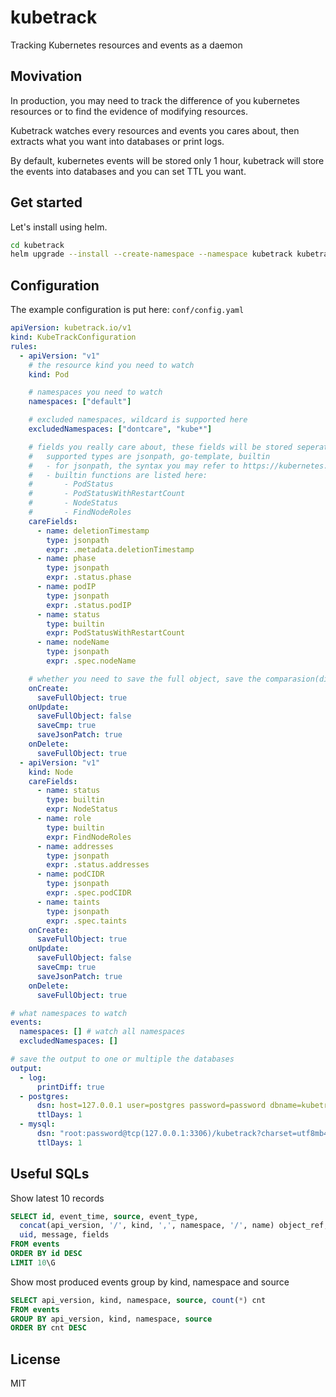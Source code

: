 # kubetrack

Tracking Kubernetes resources and events as a daemon

## Movivation

In production, you may need to track the difference of you kubernetes resources or to find the evidence of modifying resources.

Kubetrack watches every resources and events you cares about, then extracts what you want into databases or print logs.

By default, kubernetes events will be stored only 1 hour, kubetrack will store the events into databases and you can set TTL you want.

## Get started

Let's install using helm.

```bash
cd kubetrack
helm upgrade --install --create-namespace --namespace kubetrack kubetrack deploy/chart/kubetrack
```

## Configuration

The example configuration is put here: `conf/config.yaml`

```yaml
apiVersion: kubetrack.io/v1
kind: KubeTrackConfiguration
rules:
  - apiVersion: "v1"
    # the resource kind you need to watch
    kind: Pod

    # namespaces you need to watch
    namespaces: ["default"]

    # excluded namespaces, wildcard is supported here
    excludedNamespaces: ["dontcare", "kube*"]

    # fields you really care about, these fields will be stored seperate
    #   supported types are jsonpath, go-template, builtin
    #   - for jsonpath, the syntax you may refer to https://kubernetes.io/docs/reference/kubectl/jsonpath/
    #   - builtin functions are listed here:
    #       - PodStatus
    #       - PodStatusWithRestartCount
    #       - NodeStatus
    #       - FindNodeRoles
    careFields:
      - name: deletionTimestamp
        type: jsonpath
        expr: .metadata.deletionTimestamp
      - name: phase
        type: jsonpath
        expr: .status.phase
      - name: podIP
        type: jsonpath
        expr: .status.podIP
      - name: status
        type: builtin
        expr: PodStatusWithRestartCount
      - name: nodeName
        type: jsonpath
        expr: .spec.nodeName

    # whether you need to save the full object, save the comparasion(diff) or jsonpatch on create/update/delete
    onCreate:
      saveFullObject: true
    onUpdate:
      saveFullObject: false
      saveCmp: true
      saveJsonPatch: true
    onDelete:
      saveFullObject: true
  - apiVersion: "v1"
    kind: Node
    careFields:
      - name: status
        type: builtin
        expr: NodeStatus
      - name: role
        type: builtin
        expr: FindNodeRoles
      - name: addresses
        type: jsonpath
        expr: .status.addresses
      - name: podCIDR
        type: jsonpath
        expr: .spec.podCIDR
      - name: taints
        type: jsonpath
        expr: .spec.taints
    onCreate:
      saveFullObject: true
    onUpdate:
      saveFullObject: false
      saveCmp: true
      saveJsonPatch: true
    onDelete:
      saveFullObject: true

# what namespaces to watch
events:
  namespaces: [] # watch all namespaces
  excludedNamespaces: []

# save the output to one or multiple the databases
output:
  - log:
      printDiff: true
  - postgres:
      dsn: host=127.0.0.1 user=postgres password=password dbname=kubetrack port=5432 sslmode=disable connect_timeout=5
      ttlDays: 1
  - mysql:
      dsn: "root:password@tcp(127.0.0.1:3306)/kubetrack?charset=utf8mb4&parseTime=True&loc=Local"
      ttlDays: 1
```

## Useful SQLs

Show latest 10 records

```sql
SELECT id, event_time, source, event_type,
  concat(api_version, '/', kind, ',', namespace, '/', name) object_ref,
  uid, message, fields
FROM events
ORDER BY id DESC
LIMIT 10\G
```

Show most produced events group by kind, namespace and source

```sql
SELECT api_version, kind, namespace, source, count(*) cnt
FROM events
GROUP BY api_version, kind, namespace, source
ORDER BY cnt DESC
```

## License

MIT
